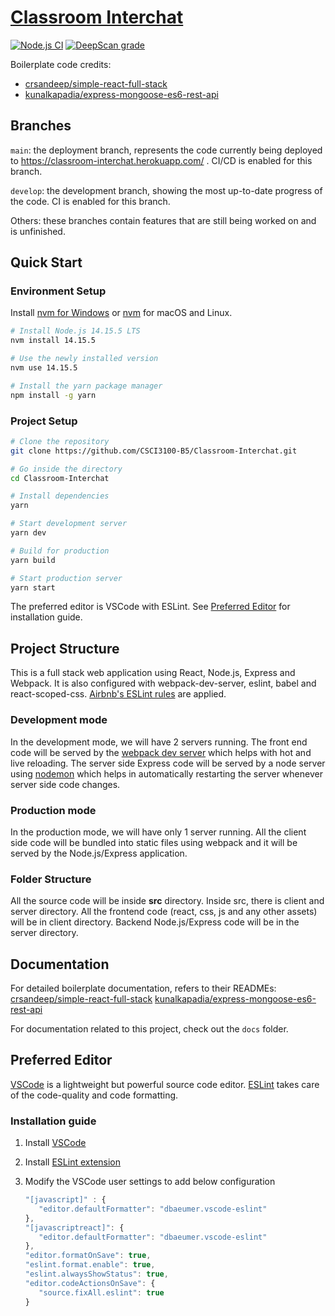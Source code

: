 # [Classroom Interchat](https://classroom-interchat.herokuapp.com/)

[![Node.js CI](https://github.com/CSCI3100-B5/Classroom-Interchat/actions/workflows/node.js.yml/badge.svg?branch=main)](https://github.com/CSCI3100-B5/Classroom-Interchat/actions/workflows/node.js.yml)
[![DeepScan grade](https://deepscan.io/api/teams/13654/projects/16668/branches/361969/badge/grade.svg)](https://deepscan.io/dashboard#view=project&tid=13654&pid=16668&bid=361969)

Boilerplate code credits:

- [crsandeep/simple-react-full-stack](https://github.com/crsandeep/simple-react-full-stack)
- [kunalkapadia/express-mongoose-es6-rest-api](https://github.com/kunalkapadia/express-mongoose-es6-rest-api)

## Branches

`main`: the deployment branch, represents the code currently being deployed to https://classroom-interchat.herokuapp.com/ . CI/CD is enabled for this branch.

`develop`: the development branch, showing the most up-to-date progress of the code. CI is enabled for this branch.

Others: these branches contain features that are still being worked on and is unfinished.

## Quick Start

### Environment Setup

Install [nvm for Windows](https://github.com/coreybutler/nvm-windows) or [nvm](https://github.com/nvm-sh/nvm) for macOS and Linux.

```bash
# Install Node.js 14.15.5 LTS
nvm install 14.15.5

# Use the newly installed version
nvm use 14.15.5

# Install the yarn package manager
npm install -g yarn
```

### Project Setup

```bash
# Clone the repository
git clone https://github.com/CSCI3100-B5/Classroom-Interchat.git

# Go inside the directory
cd Classroom-Interchat

# Install dependencies
yarn

# Start development server
yarn dev

# Build for production
yarn build

# Start production server
yarn start
```

The preferred editor is VSCode with ESLint. See [Preferred Editor](#preferred-editor) for installation guide.

## Project Structure

This is a full stack web application using React, Node.js, Express and Webpack. It is also configured with webpack-dev-server, eslint, babel and react-scoped-css. [Airbnb's ESLint rules](https://github.com/airbnb/javascript) are applied.

### Development mode

In the development mode, we will have 2 servers running. The front end code will be served by the [webpack dev server](https://webpack.js.org/configuration/dev-server/) which helps with hot and live reloading. The server side Express code will be served by a node server using [nodemon](https://nodemon.io/) which helps in automatically restarting the server whenever server side code changes.

### Production mode

In the production mode, we will have only 1 server running. All the client side code will be bundled into static files using webpack and it will be served by the Node.js/Express application.

### Folder Structure

All the source code will be inside **src** directory. Inside src, there is client and server directory. All the frontend code (react, css, js and any other assets) will be in client directory. Backend Node.js/Express code will be in the server directory.

## Documentation

For detailed boilerplate documentation, refers to their READMEs: [crsandeep/simple-react-full-stack](https://github.com/crsandeep/simple-react-full-stack/blob/master/README.md) [kunalkapadia/express-mongoose-es6-rest-api](https://github.com/kunalkapadia/express-mongoose-es6-rest-api/blob/develop/README.md)

For documentation related to this project, check out the `docs` folder.

## Preferred Editor

[VSCode](https://code.visualstudio.com/) is a lightweight but powerful source code editor. [ESLint](https://eslint.org/) takes care of the code-quality and code formatting.

### Installation guide

1. Install [VSCode](https://code.visualstudio.com/)
2. Install [ESLint extension](https://marketplace.visualstudio.com/items?itemName=dbaeumer.vscode-eslint)
3. Modify the VSCode user settings to add below configuration

   ```javascript
   "[javascript]" : {
      "editor.defaultFormatter": "dbaeumer.vscode-eslint"
   },
   "[javascriptreact]": {
      "editor.defaultFormatter": "dbaeumer.vscode-eslint"
   },
   "editor.formatOnSave": true,
   "eslint.format.enable": true,
   "eslint.alwaysShowStatus": true,
   "editor.codeActionsOnSave": {
      "source.fixAll.eslint": true
   }
   ```
